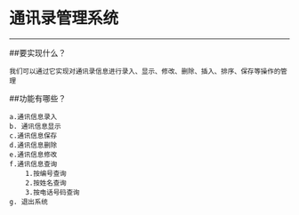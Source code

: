 # 通讯录管理系统

------
##要实现什么？

    我们可以通过它实现对通讯录信息进行录入、显示、修改、删除、插入、排序、保存等操作的管理
    
##功能有哪些？

    a.通讯信息录入
    b. 通讯信息显示
    c.通讯信息保存
    d.通讯信息删除
    e.通讯信息修改
    f.通讯信息查询
        1.按编号查询
        2.按姓名查询
        3.按电话号码查询
    g. 退出系统
